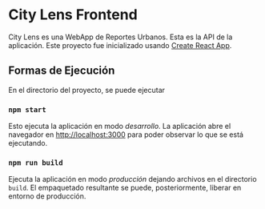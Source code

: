 # City Lens Frontend

City Lens es una WebApp de Reportes Urbanos. Esta es la API de la aplicación. Este proyecto fue
inicializado usando [Create React App](https://github.com/facebook/create-react-app).

## Formas de Ejecución

En el directorio del proyecto, se puede ejecutar

### `npm start`

Esto ejecuta la aplicación en modo _desarrollo_. La aplicación
abre el navegador en [http://localhost:3000](http://localhost:3000) para poder observar
lo que se está ejecutando.

### `npm run build`

Ejecuta la aplicación en modo _producción_ dejando archivos en el directorio
`build`. El empaquetado resultante se puede, posteriormente, liberar en entorno
de producción.
